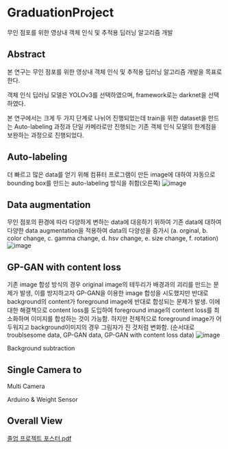 # GraduationProject

무인 점포를 위한 영상내 객체 인식 및 추적용 딥러닝 알고리즘 개발

## Abstract
본 연구는 무인 점포를 위한 영상내 객체 인식 및 추적용 딥러닝 알고리즘 개발을 목표로 한다. 

객체 인식 딥러닝 모델은 YOLOv3를 선택하였으며, framework로는 darknet을 선택하였다. 

본 연구에서는 크게 두 가지 단계로 나뉘어 진행되었는데 train을 위한 dataset을 만드는 Auto-labeling 과정과 단일 카메라로만 진행되는 기존 객체 인식 모델의 한계점을 보완하는 과정으로 진행되었다.

## Auto-labeling

더 빠르고 많은 data를 얻기 위해 컴퓨터 프로그램이 만든 image에 대하여 자동으로 bounding box를 만드는 auto-labeling 방식을 취함(오른쪽)
![image](https://user-images.githubusercontent.com/37990408/229814018-d83c1bf4-1f5f-4173-9b69-8033d73ec92c.png)

## Data augmentation
무인 점포의 환경에 따라 다양하게 변하는 data에 대응하기 위하여 기존 data에 대하여 다양한 data augmentation을 적용하여 data의 다양성을 증가시
(a. orginal, b. color change, c. gamma change, d. hsv change, e. size change, f. rotation)
![image](https://user-images.githubusercontent.com/37990408/229814644-1f24eb1e-a2c1-41ca-9981-13e5f7572002.png)

## GP-GAN with content loss
기존 image 합성 방식의 경우 original image의 테두리가 배경과의 괴리를 만드는 문제가 발생, 이를 방지하고자 GP-GAN을 이용한 image 합성을 시도했지만 반대로 background의
content가 foreground image에 반대로 합성되는 문제가 발생. 이에 대한 해결책으로 content loss를 도입하여 foreground image의 content loss를 최소화하며 이미지를 합성하는 것이 가능함. 하지만 전체적으로 foreground image가 어두워지고 background이미지의 경우 그림자가 진 것처럼 변화함.
(순서대로 troublsesome data, GP-GAN data, GP-GAN with content loss data)
![image](https://user-images.githubusercontent.com/37990408/229816345-752738da-1780-4dd5-a972-836cb8ca3e13.png)

Background subtraction

## Single Camera to

Multi Camera

Arduino & Weight Sensor


## Overall View

[졸업 프로젝트 포스터.pdf](https://github.com/peardanny97/GraduationProject/files/11148431/_.pdf)
